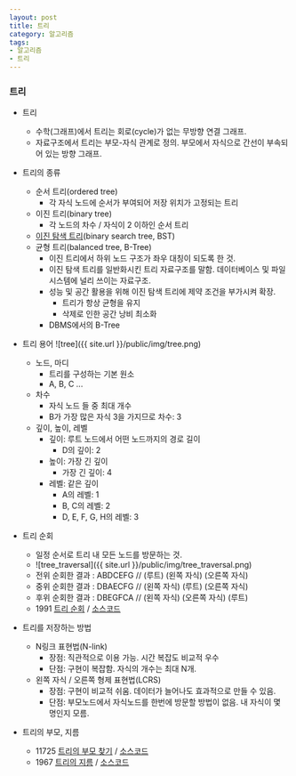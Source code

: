 ```yaml
---
layout: post
title: 트리
category: 알고리즘
tags:
- 알고리즘
- 트리
---
```


### 트리
* 트리
  * 수학(그래프)에서 트리는 회로(cycle)가 없는 무방향 연결 그래프.
  * 자료구조에서 트리는 부모-자식 관계로 정의. 부모에서 자식으로 간선이 부속되어 있는 방향 그래프.

* 트리의 종류
  * 순서 트리(ordered tree)
    * 각 자식 노드에 순서가 부여되어 저장 위치가 고정되는 트리
  * 이진 트리(binary tree)
    * 각 노드의 차수 / 자식이 2 이하인 순서 트리
  * [이진 탐색 트리](https://ko.wikipedia.org/wiki/%EC%9D%B4%EC%A7%84_%ED%83%90%EC%83%89_%ED%8A%B8%EB%A6%AC)(binary search tree, BST)
  * 균형 트리(balanced tree, B-Tree)
    * 이진 트리에서 하위 노드 구조가 좌우 대칭이 되도록 한 것.
    * 이진 탐색 트리를 일반화시킨 트리 자료구조를 말함. 데이터베이스 및 파일 시스템에 널리 쓰이는 자료구조.
    * 성능 및 공간 활용을 위해 이진 탐색 트리에 제약 조건을 부가시켜 확장.
      * 트리가 항상 균형을 유지
      * 삭제로 인한 공간 낭비 최소화
    * DBMS에서의 B-Tree  

* 트리 용어
  ![tree]({{ site.url }}/public/img/tree.png)
  * 노드, 마디
    * 트리를 구성하는 기본 원소
    * A, B, C ...
  * 차수
    * 자식 노드 들 중 최대 개수
    * B가 가장 많은 자식 3을 가지므로 차수: 3
  * 깊이, 높이, 레벨
    * 깊이: 루트 노드에서 어떤 노드까지의 경로 길이
      * D의 깊이: 2
    * 높이: 가장 긴 깊이
      * 가장 긴 깊이: 4
    * 레벨: 같은 깊이
      * A의 레벨: 1
      * B, C의 레벨: 2
      * D, E, F, G, H의 레벨: 3

* 트리 순회
  * 일정 순서로 트리 내 모든 노드를 방문하는 것.
  * ![tree_traversal]({{ site.url }}/public/img/tree_traversal.png)
  * 전위 순회한 결과 : ABDCEFG // (루트) (왼쪽 자식) (오른쪽 자식)
  * 중위 순회한 결과 : DBAECFG // (왼쪽 자식) (루트) (오른쪽 자식)
  * 후위 순회한 결과 : DBEGFCA // (왼쪽 자식) (오른쪽 자식) (루트)
  * 1991 [트리 순회](https://www.acmicpc.net/problem/1991) / [소스코드](https://github.com/dev-jangwon/algorithm/blob/master/201703/20170307/1991.cpp)

* 트리를 저장하는 방법
  * N링크 표현법(N-link)
    * 장점: 직관적으로 이용 가능. 시간 복잡도 비교적 우수
    * 단점: 구현이 복잡함. 자식의 개수는 최대 N개.
  * 왼쪽 자식 / 오른쪽 형제 표현법(LCRS)
    * 장점: 구현이 비교적 쉬움. 데이터가 늘어나도 효과적으로 만들 수 있음.
    * 단점: 부모노드에서 자식노드를 한번에 방문할 방법이 없음. 내 자식이 몇 명인지 모름.

* 트리의 부모, 지름
  * 11725 [트리의 부모 찾기](https://www.acmicpc.net/problem/11725) / [소스코드](https://github.com/dev-jangwon/algorithm/blob/master/201703/20170307/11725.cpp)
  * 1967 [트리의 지름](https://www.acmicpc.net/problem/1967) / [소스코드](https://github.com/dev-jangwon/algorithm/blob/master/201703/20170307/1967.cpp)
